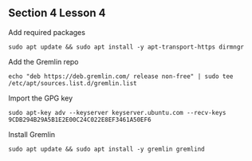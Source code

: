 ## Section 4 Lesson 4

Add required packages
```
sudo apt update && sudo apt install -y apt-transport-https dirmngr
```

Add the Gremlin repo
```
echo "deb https://deb.gremlin.com/ release non-free" | sudo tee /etc/apt/sources.list.d/gremlin.list
```
Import the GPG key
```
sudo apt-key adv --keyserver keyserver.ubuntu.com --recv-keys 9CDB294B29A5B1E2E00C24C022E8EF3461A50EF6
```

Install Gremlin
```
sudo apt update && sudo apt install -y gremlin gremlind
```